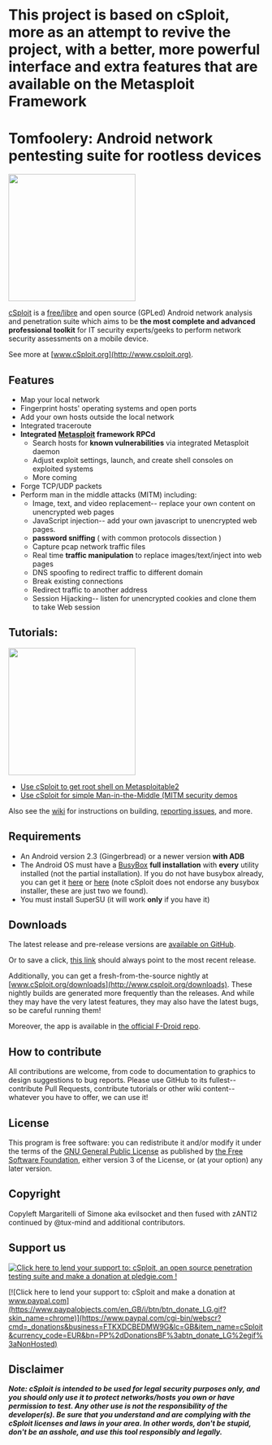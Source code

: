 # This project is based on cSploit, more as an attempt to revive the project, with a better, more powerful interface and extra features that are available on the Metasploit Framework



# Tomfoolery: Android network pentesting suite for rootless devices 

<img src="http://i.imgur.com/cFll5P9.jpg" width="250" />

[cSploit](http://www.csploit.org) is a [free/libre](https://gnu.org/philosophy/free-sw.html) and open source (GPLed) Android network analysis and penetration suite which aims to be
**the most complete and advanced professional toolkit** for IT security experts/geeks to perform network security assessments on a mobile device.

See more at [www.cSploit.org](http://www.csploit.org).

## Features

* Map your local network
* Fingerprint hosts' operating systems and open ports
* Add your own hosts outside the local network
* Integrated traceroute
* **Integrated [Metasploit](https://www.metasploit.com/) framework RPCd**
  * Search hosts for **known vulnerabilities** via integrated Metasploit daemon
  * Adjust exploit settings, launch, and create shell consoles on exploited systems
  * More coming
* Forge TCP/UDP packets
* Perform man in the middle attacks (MITM) including:
  * Image, text, and video replacement-- replace your own content on unencrypted web pages
  * JavaScript injection-- add your own javascript to unencrypted web pages.
  * **password sniffing** ( with common protocols dissection )
  * Capture pcap network traffic files
  * Real time **traffic manipulation** to replace images/text/inject into web pages
  * DNS spoofing to redirect traffic to different domain
  * Break existing connections
  * Redirect traffic to another address
  * Session Hijacking-- listen for unencrypted cookies and clone them to take Web session

## Tutorials:

<img src="https://i.imgur.com/c0dxvXv.jpg" width="250" />

* [Use cSploit to get root shell on Metasploitable2](https://github.com/cSploit/android/wiki/%5BTutorial%5D-Use-cSploit-to-get-root-shell-on-Metasploitable2)
* [Use cSploit for simple Man-in-the-Middle (MITM security demos](https://github.com/cSploit/android/wiki/%5BTutorial%5D-Use-cSploit-for-simple-Man-In-The-Middle-(MITM)-security-demos)


Also see the [wiki](https://github.com/cSploit/android/wiki) for instructions on building, [reporting issues](https://github.com/cSploit/android/wiki/How-to-open-an-issue), and more.

## Requirements

* An Android version 2.3 (Gingerbread) or a newer version **with ADB**
* The Android OS must have a [BusyBox](http://www.busybox.net/about.html) **full installation** with **every** utility installed (not the partial installation).  If you do not have busybox already, you can get it [here](https://play.google.com/store/apps/details?id=stericson.busybox) or [here](https://play.google.com/store/apps/details?id=com.jrummy.busybox.installer) (note cSploit does not endorse any busybox installer, these are just two we found).
* You must install SuperSU (it will work __only__ if you have it)

## Downloads

The latest release and pre-release versions are [available on GitHub](https://github.com/cSploit/android/releases).

Or to save a click, [this link](https://github.com/cSploit/android/releases/latest) should always point to the most recent release.

Additionally, you can get a fresh-from-the-source nightly at [www.cSploit.org/downloads](http://www.csploit.org/downloads).  These nightly builds are generated more frequently than the releases.  And while they may have the very latest features, they may also have the latest bugs, so be careful running them!

Moreover, the app is available in [the official F-Droid repo](https://f-droid.org/repository/browse/?fdid=org.csploit.android).

## How to contribute

All contributions are welcome, from code to documentation to graphics to design suggestions to bug reports.  Please use GitHub to its fullest-- contribute Pull Requests, contribute tutorials or other wiki content-- whatever you have to offer, we can use it!

## License

This program is free software: you can redistribute it and/or modify it under the terms of the [GNU General Public License](https://www.gnu.org/licenses/gpl) as published by [the Free Software Foundation](https://www.fsf.org/), either version 3 of the License, or (at your option) any later version.

## Copyright

Copyleft Margaritelli of Simone aka evilsocket and then fused with zANTI2 continued by @tux-mind and additional contributors.

## Support us

[![Click here to lend your support to:  cSploit, an open source penetration testing suite and make a donation at pledgie.com !](https://pledgie.com/campaigns/30393.png?skin_name=chrome)](https://pledgie.com/campaigns/30393)

[![Click here to lend your support to: cSploit and make a donation at www.paypal.com](https://www.paypalobjects.com/en_GB/i/btn/btn_donate_LG.gif?skin_name=chrome)](https://www.paypal.com/cgi-bin/webscr?cmd=_donations&business=FTKXDCBEDMW9G&lc=GB&item_name=cSploit&currency_code=EUR&bn=PP%2dDonationsBF%3abtn_donate_LG%2egif%3aNonHosted)

## Disclaimer

***Note: cSploit is intended to be used for legal security purposes only, and you should only use it to protect networks/hosts you own or have permission to test. Any other use is not the responsibility of the developer(s).  Be sure that you understand and are complying with the cSploit licenses and laws in your area.  In other words, don't be stupid, don't be an asshole, and use this tool responsibly and legally.***
